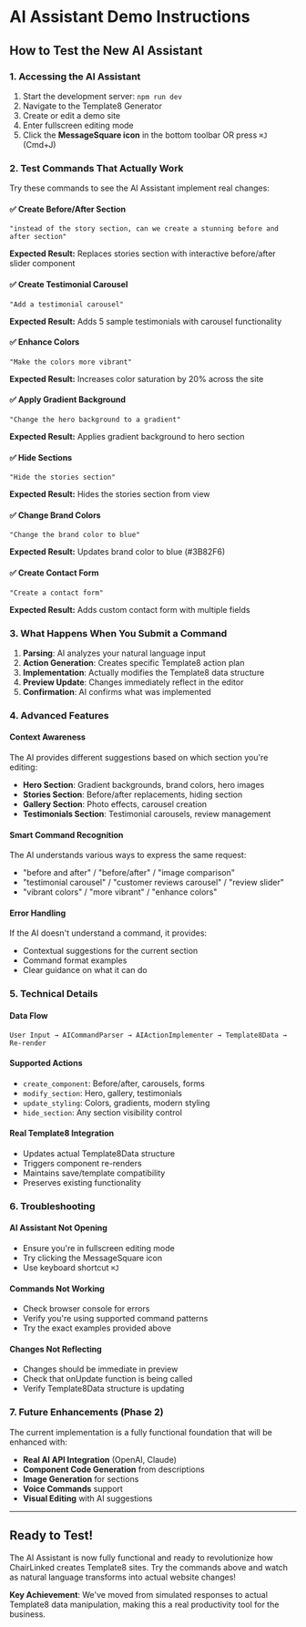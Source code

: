 # AI Assistant Demo Instructions

## How to Test the New AI Assistant

### 1. Accessing the AI Assistant
1. Start the development server: `npm run dev`
2. Navigate to the Template8 Generator
3. Create or edit a demo site
4. Enter fullscreen editing mode
5. Click the **MessageSquare icon** in the bottom toolbar OR press `⌘J` (Cmd+J)

### 2. Test Commands That Actually Work

Try these commands to see the AI Assistant implement real changes:

#### ✅ **Create Before/After Section**
```
"instead of the story section, can we create a stunning before and after section"
```
**Expected Result:** Replaces stories section with interactive before/after slider component

#### ✅ **Create Testimonial Carousel**
```
"Add a testimonial carousel"
```
**Expected Result:** Adds 5 sample testimonials with carousel functionality

#### ✅ **Enhance Colors**
```
"Make the colors more vibrant"
```
**Expected Result:** Increases color saturation by 20% across the site

#### ✅ **Apply Gradient Background**
```
"Change the hero background to a gradient"
```
**Expected Result:** Applies gradient background to hero section

#### ✅ **Hide Sections**
```
"Hide the stories section"
```
**Expected Result:** Hides the stories section from view

#### ✅ **Change Brand Colors**
```
"Change the brand color to blue"
```
**Expected Result:** Updates brand color to blue (#3B82F6)

#### ✅ **Create Contact Form**
```
"Create a contact form"
```
**Expected Result:** Adds custom contact form with multiple fields

### 3. What Happens When You Submit a Command

1. **Parsing**: AI analyzes your natural language input
2. **Action Generation**: Creates specific Template8 action plan
3. **Implementation**: Actually modifies the Template8 data structure
4. **Preview Update**: Changes immediately reflect in the editor
5. **Confirmation**: AI confirms what was implemented

### 4. Advanced Features

#### **Context Awareness**
The AI provides different suggestions based on which section you're editing:
- **Hero Section**: Gradient backgrounds, brand colors, hero images
- **Stories Section**: Before/after replacements, hiding section
- **Gallery Section**: Photo effects, carousel creation
- **Testimonials Section**: Testimonial carousels, review management

#### **Smart Command Recognition**
The AI understands various ways to express the same request:
- "before and after" / "before/after" / "image comparison"
- "testimonial carousel" / "customer reviews carousel" / "review slider"
- "vibrant colors" / "more vibrant" / "enhance colors"

#### **Error Handling**
If the AI doesn't understand a command, it provides:
- Contextual suggestions for the current section
- Command format examples
- Clear guidance on what it can do

### 5. Technical Details

#### **Data Flow**
```
User Input → AICommandParser → AIActionImplementer → Template8Data → Re-render
```

#### **Supported Actions**
- `create_component`: Before/after, carousels, forms
- `modify_section`: Hero, gallery, testimonials
- `update_styling`: Colors, gradients, modern styling
- `hide_section`: Any section visibility control

#### **Real Template8 Integration**
- Updates actual Template8Data structure
- Triggers component re-renders
- Maintains save/template compatibility
- Preserves existing functionality

### 6. Troubleshooting

#### **AI Assistant Not Opening**
- Ensure you're in fullscreen editing mode
- Try clicking the MessageSquare icon
- Use keyboard shortcut `⌘J`

#### **Commands Not Working**
- Check browser console for errors
- Verify you're using supported command patterns
- Try the exact examples provided above

#### **Changes Not Reflecting**
- Changes should be immediate in preview
- Check that onUpdate function is being called
- Verify Template8Data structure is updating

### 7. Future Enhancements (Phase 2)

The current implementation is a fully functional foundation that will be enhanced with:
- **Real AI API Integration** (OpenAI, Claude)
- **Component Code Generation** from descriptions
- **Image Generation** for sections
- **Voice Commands** support
- **Visual Editing** with AI suggestions

---

## Ready to Test!

The AI Assistant is now fully functional and ready to revolutionize how ChairLinked creates Template8 sites. Try the commands above and watch as natural language transforms into actual website changes!

**Key Achievement**: We've moved from simulated responses to actual Template8 data manipulation, making this a real productivity tool for the business.